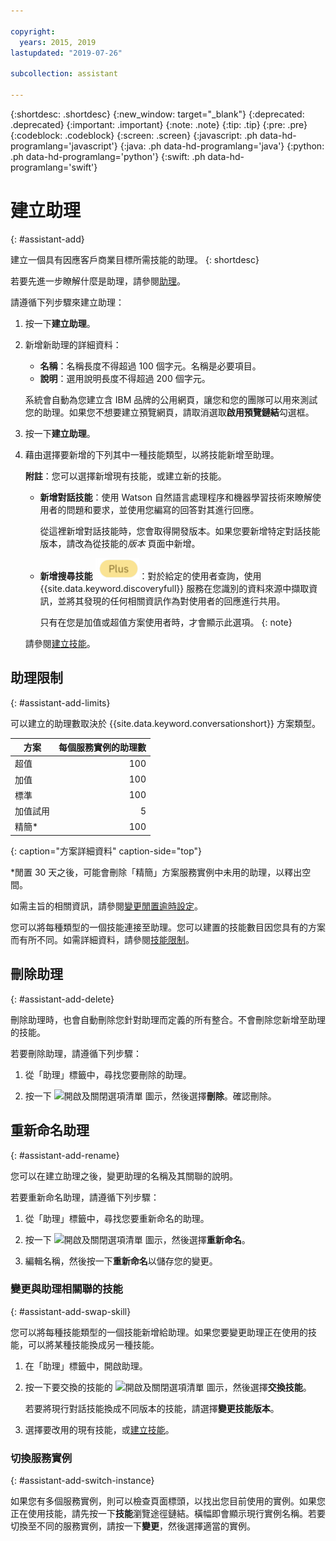 ```yaml
---

copyright:
  years: 2015, 2019
lastupdated: "2019-07-26"

subcollection: assistant

---
```


{:shortdesc: .shortdesc}
{:new_window: target="_blank"}
{:deprecated: .deprecated}
{:important: .important}
{:note: .note}
{:tip: .tip}
{:pre: .pre}
{:codeblock: .codeblock}
{:screen: .screen}
{:javascript: .ph data-hd-programlang='javascript'}
{:java: .ph data-hd-programlang='java'}
{:python: .ph data-hd-programlang='python'}
{:swift: .ph data-hd-programlang='swift'}

# 建立助理
{: #assistant-add}

建立一個具有因應客戶商業目標所需技能的助理。
{: shortdesc}

若要先進一步瞭解什麼是助理，請參閱[助理](/docs/services/assistant?topic=assistant-assistants)。

請遵循下列步驟來建立助理：

1.  按一下**建立助理**。

1.  新增新助理的詳細資料：

    - **名稱**：名稱長度不得超過 100 個字元。名稱是必要項目。
    - **說明**：選用說明長度不得超過 200 個字元。

    系統會自動為您建立含 IBM 品牌的公用網頁，讓您和您的團隊可以用來測試您的助理。如果您不想要建立預覽網頁，請取消選取**啟用預覽鏈結**勾選框。

1.  按一下**建立助理**。

1.  藉由選擇要新增的下列其中一種技能類型，以將技能新增至助理。

    **附註**：您可以選擇新增現有技能，或建立新的技能。

    - **新增對話技能**：使用 Watson 自然語言處理程序和機器學習技術來瞭解使用者的問題和要求，並使用您編寫的回答對其進行回應。

      從這裡新增對話技能時，您會取得開發版本。如果您要新增特定對話技能版本，請改為從技能的*版本* 頁面中新增。

    - **新增搜尋技能** ![僅限加值或超值方案](images/plus.png)：對於給定的使用者查詢，使用 {{site.data.keyword.discoveryfull}} 服務在您識別的資料來源中擷取資訊，並將其發現的任何相關資訊作為對使用者的回應進行共用。

      只有在您是加值或超值方案使用者時，才會顯示此選項。
      {: note}

    請參閱[建立技能](/docs/services/assistant?topic=assistant-skill-add)。

## 助理限制
{: #assistant-add-limits}

可以建立的助理數取決於 {{site.data.keyword.conversationshort}} 方案類型。

| 方案 | 每個服務實例的助理數 |
|--------------|--------------------------------:|
|超值              |100 |
|加值              |100 |
|標準              |100 |
|加值試用   |                               5 |
|精簡*            |100 |
{: caption="方案詳細資料" caption-side="top"}

*閒置 30 天之後，可能會刪除「精簡」方案服務實例中未用的助理，以釋出空間。

如需主旨的相關資訊，請參閱[變更閒置逾時設定](/docs/services/assistant?topic=assistant-assistant-settings)。

您可以將每種類型的一個技能連接至助理。您可以建置的技能數目因您具有的方案而有所不同。如需詳細資料，請參閱[技能限制](/docs/services/assistant?topic=assistant-skill-add#skill-add-limits)。

## 刪除助理
{: #assistant-add-delete}

刪除助理時，也會自動刪除您針對助理而定義的所有整合。不會刪除您新增至助理的技能。

若要刪除助理，請遵循下列步驟：

1.  從「助理」標籤中，尋找您要刪除的助理。

1.  按一下 ![開啟及關閉選項清單](images/kabob-beta.png) 圖示，然後選擇**刪除**。確認刪除。

## 重新命名助理
{: #assistant-add-rename}

您可以在建立助理之後，變更助理的名稱及其關聯的說明。

若要重新命名助理，請遵循下列步驟：

1.  從「助理」標籤中，尋找您要重新命名的助理。

1.  按一下 ![開啟及關閉選項清單](images/kabob-beta.png) 圖示，然後選擇**重新命名**。

1.  編輯名稱，然後按一下**重新命名**以儲存您的變更。

### 變更與助理相關聯的技能
{: #assistant-add-swap-skill}

您可以將每種技能類型的一個技能新增給助理。如果您要變更助理正在使用的技能，可以將某種技能換成另一種技能。

1.  在「助理」標籤中，開啟助理。

1.  按一下要交換的技能的 ![開啟及關閉選項清單](images/kabob-beta.png) 圖示，然後選擇**交換技能**。

    若要將現行對話技能換成不同版本的技能，請選擇**變更技能版本**。

1.  選擇要改用的現有技能，或[建立技能](/docs/services/assistant?topic=assistant-skill-add)。

### 切換服務實例
{: #assistant-add-switch-instance}

如果您有多個服務實例，則可以檢查頁面標頭，以找出您目前使用的實例。如果您正在使用技能，請先按一下**技能**瀏覽途徑鏈結。橫幅即會顯示現行實例名稱。若要切換至不同的服務實例，請按一下**變更**，然後選擇適當的實例。
